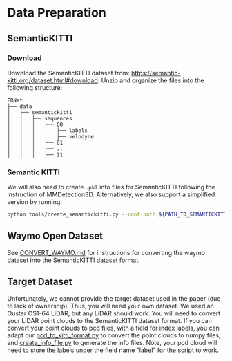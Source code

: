 # Data Preparation

## SemanticKITTI

### Download
Download the SemanticKITTI dataset from: https://semantic-kitti.org/dataset.html#download. Unzip and organize the files
into the following structure:

```
FRNet
├── data
│   ├── semantickitti
│   │   ├── sequences
│   │   │   ├── 00
│   │   │   │   ├── labels
│   │   │   │   ├── velodyne
│   │   │   ├── 01
│   │   │   ├── ..
│   │   │   ├── 21
```

### Semantic KITTI

We will also need to create `.pkl` info files for SemanticKITTI following the instruction of MMDetection3D. Alternatively, we also support a simplified version by running:

```bash
python tools/create_semantickitti.py --root-path ${PATH_TO_SEMANTICKITTI}
```

## Waymo Open Dataset

See [CONVERT_WAYMO.md](../waymo_converter/CONVERT_WAYMO.md) for instructions for converting the waymo dataset into the SemanticKITTI dataset format.

## Target Dataset

Unfortunately, we cannot provide the target dataset used in the paper (due to lack of ownership). Thus, you will need your own dataset. We used an Ouster OS1-64 LiDAR, but any LiDAR should work. You will need to convert your LiDAR point clouds to the SemanticKITTI dataset format. If you can convert your point clouds to pcd files, with a field for index labels, you can adapt our [pcd_to_kitti_format.py](..\tools\target_converter\pcd_to_kitti_format.py) to convert the point clouds to numpy files, and [create_info_file.py](..\tools\target_converter\create_info_file.py) to generate the info files. Note, your pcd cloud will need to store the labels under the field name "label" for the script to work.